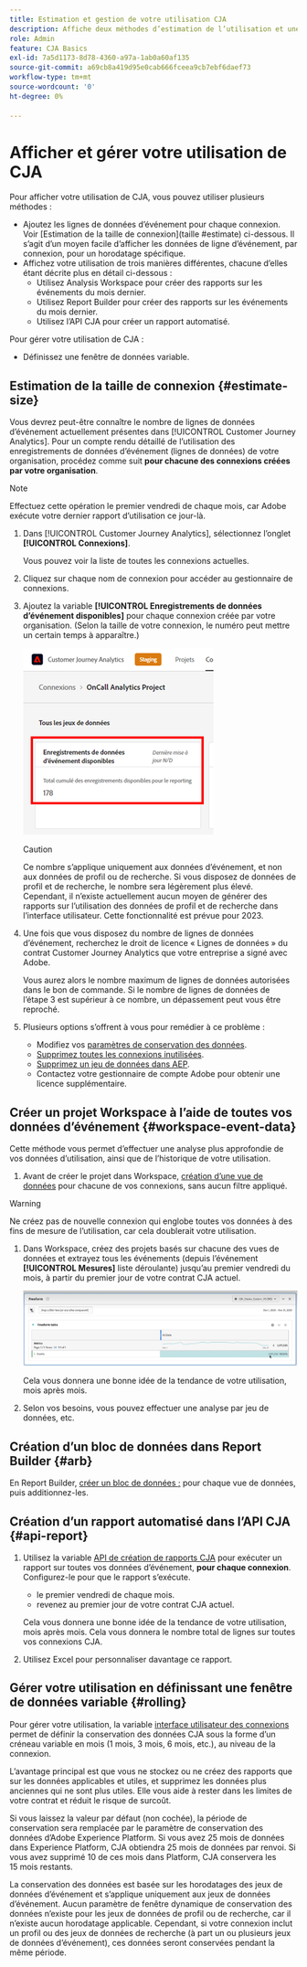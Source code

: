 ```yaml
---
title: Estimation et gestion de votre utilisation CJA
description: Affiche deux méthodes d’estimation de l’utilisation et une méthode de gestion.
role: Admin
feature: CJA Basics
exl-id: 7a5d1173-8d78-4360-a97a-1ab0a60af135
source-git-commit: a69cb8a419d95e0cab666fceea9cb7ebf6daef73
workflow-type: tm+mt
source-wordcount: '0'
ht-degree: 0%

---
```


# Afficher et gérer votre utilisation de CJA

Pour afficher votre utilisation de CJA, vous pouvez utiliser plusieurs méthodes :

* Ajoutez les lignes de données d’événement pour chaque connexion. Voir [Estimation de la taille de connexion](taille #estimate) ci-dessous. Il s’agit d’un moyen facile d’afficher les données de ligne d’événement, par connexion, pour un horodatage spécifique.
* Affichez votre utilisation de trois manières différentes, chacune d’elles étant décrite plus en détail ci-dessous :
   * Utilisez Analysis Workspace pour créer des rapports sur les événements du mois dernier.
   * Utilisez Report Builder pour créer des rapports sur les événements du mois dernier.
   * Utilisez l’API CJA pour créer un rapport automatisé.

Pour gérer votre utilisation de CJA :

* Définissez une fenêtre de données variable.

## Estimation de la taille de connexion {#estimate-size}

Vous devrez peut-être connaître le nombre de lignes de données d’événement actuellement présentes dans [!UICONTROL Customer Journey Analytics]. Pour un compte rendu détaillé de l’utilisation des enregistrements de données d’événement (lignes de données) de votre organisation, procédez comme suit **pour chacune des connexions créées par votre organisation**.

>[!NOTE]
>
>Effectuez cette opération le premier vendredi de chaque mois, car Adobe exécute votre dernier rapport d’utilisation ce jour-là.

1. Dans [!UICONTROL Customer Journey Analytics], sélectionnez l’onglet **[!UICONTROL Connexions]**.

   Vous pouvez voir la liste de toutes les connexions actuelles.

1. Cliquez sur chaque nom de connexion pour accéder au gestionnaire de connexions.

1. Ajoutez la variable **[!UICONTROL Enregistrements de données d’événement disponibles]** pour chaque connexion créée par votre organisation. (Selon la taille de votre connexion, le numéro peut mettre un certain temps à apparaître.)

   ![Données d’événement](assets/event-data.png)

   >[!CAUTION]
   >
   >   Ce nombre s’applique uniquement aux données d’événement, et non aux données de profil ou de recherche. Si vous disposez de données de profil et de recherche, le nombre sera légèrement plus élevé. Cependant, il n’existe actuellement aucun moyen de générer des rapports sur l’utilisation des données de profil et de recherche dans l’interface utilisateur. Cette fonctionnalité est prévue pour 2023.

1. Une fois que vous disposez du nombre de lignes de données d’événement, recherchez le droit de licence « Lignes de données » du contrat Customer Journey Analytics que votre entreprise a signé avec Adobe.

   Vous aurez alors le nombre maximum de lignes de données autorisées dans le bon de commande. Si le nombre de lignes de données de l’étape 3 est supérieur à ce nombre, un dépassement peut vous être reproché.

1. Plusieurs options s’offrent à vous pour remédier à ce problème :

   * Modifiez vos [paramètres de conservation des données](https://experienceleague.adobe.com/docs/analytics-platform/using/cja-connections/manage-connections.html?lang=fr#set-rolling-window-for-connection-data-retention).
   * [Supprimez toutes les connexions inutilisées](https://experienceleague.adobe.com/docs/analytics-platform/using/cja-overview/cja-faq.html?lang=fr#implications-of-deleting-data-components).
   * [Supprimez un jeu de données dans AEP](https://experienceleague.adobe.com/docs/analytics-platform/using/cja-overview/cja-faq.html?lang=fr#implications-of-deleting-data-components).
   * Contactez votre gestionnaire de compte Adobe pour obtenir une licence supplémentaire.

## Créer un projet Workspace à l’aide de toutes vos données d’événement {#workspace-event-data}

Cette méthode vous permet d’effectuer une analyse plus approfondie de vos données d’utilisation, ainsi que de l’historique de votre utilisation.

1. Avant de créer le projet dans Workspace, [création d’une vue de données](/help/data-views/create-dataview.md) pour chacune de vos connexions, sans aucun filtre appliqué.

>[!WARNING]
>
>    Ne créez pas de nouvelle connexion qui englobe toutes vos données à des fins de mesure de l’utilisation, car cela doublerait votre utilisation.

1. Dans Workspace, créez des projets basés sur chacune des vues de données et extrayez tous les événements (depuis l’événement **[!UICONTROL Mesures]** liste déroulante) jusqu’au premier vendredi du mois, à partir du premier jour de votre contrat CJA actuel.

   ![Événements](assets/events-usage.png)

   Cela vous donnera une bonne idée de la tendance de votre utilisation, mois après mois.

1. Selon vos besoins, vous pouvez effectuer une analyse par jeu de données, etc.

## Création d’un bloc de données dans Report Builder {#arb}

En Report Builder, [créer un bloc de données ;](/help/report-builder/create-a-data-block.md) pour chaque vue de données, puis additionnez-les.

## Création d’un rapport automatisé dans l’API CJA {#api-report}

1. Utilisez la variable [API de création de rapports CJA](https://developer.adobe.com/cja-apis/docs/api/#tag/Reporting-API) pour exécuter un rapport sur toutes vos données d’événement, **pour chaque connexion**. Configurez-le pour que le rapport s’exécute.

   * le premier vendredi de chaque mois.
   * revenez au premier jour de votre contrat CJA actuel.

   Cela vous donnera une bonne idée de la tendance de votre utilisation, mois après mois. Cela vous donnera le nombre total de lignes sur toutes vos connexions CJA.

1. Utilisez Excel pour personnaliser davantage ce rapport.

## Gérer votre utilisation en définissant une fenêtre de données variable {#rolling}

Pour gérer votre utilisation, la variable [interface utilisateur des connexions](/help/connections/create-connection.md) permet de définir la conservation des données CJA sous la forme d’un créneau variable en mois (1 mois, 3 mois, 6 mois, etc.), au niveau de la connexion.

Lʼavantage principal est que vous ne stockez ou ne créez des rapports que sur les données applicables et utiles, et supprimez les données plus anciennes qui ne sont plus utiles. Elle vous aide à rester dans les limites de votre contrat et réduit le risque de surcoût.

Si vous laissez la valeur par défaut (non cochée), la période de conservation sera remplacée par le paramètre de conservation des données d’Adobe Experience Platform. Si vous avez 25 mois de données dans Experience Platform, CJA obtiendra 25 mois de données par renvoi. Si vous avez supprimé 10 de ces mois dans Platform, CJA conservera les 15 mois restants.

La conservation des données est basée sur les horodatages des jeux de données dʼévénement et sʼapplique uniquement aux jeux de données dʼévénement. Aucun paramètre de fenêtre dynamique de conservation des données nʼexiste pour les jeux de données de profil ou de recherche, car il nʼexiste aucun horodatage applicable. Cependant, si votre connexion inclut un profil ou des jeux de données de recherche (à part un ou plusieurs jeux de données d’événement), ces données seront conservées pendant la même période.

